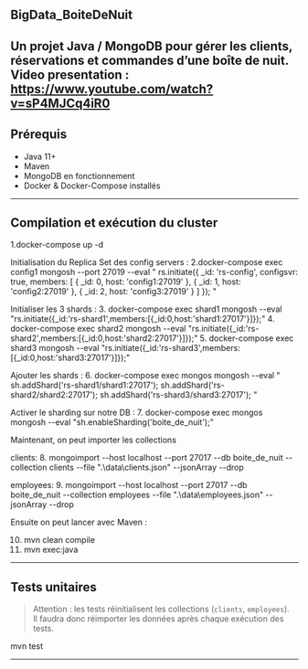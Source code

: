 ## BigData_BoiteDeNuit

Un projet Java / MongoDB pour gérer les clients, réservations et commandes d’une boîte de nuit.
Video presentation : https://www.youtube.com/watch?v=sP4MJCq4iR0
---

## Prérequis

- Java 11+  
- Maven  
- MongoDB en fonctionnement
- Docker & Docker-Compose installés


---


## Compilation et exécution du cluster 

1.docker-compose up -d

Initialisation du Replica Set des config servers :
2.docker-compose exec config1 mongosh --port 27019 --eval " rs.initiate({ _id: 'rs-config', configsvr: true, members: [ { _id: 0, host: 'config1:27019' }, { _id: 1, host: 'config2:27019' }, { _id: 2, host: 'config3:27019' } ] }); "

Initialiser les 3 shards : 
3. docker-compose exec shard1 mongosh --eval "rs.initiate({_id:'rs-shard1',members:[{_id:0,host:'shard1:27017'}]});"
4. docker-compose exec shard2 mongosh --eval "rs.initiate({_id:'rs-shard2',members:[{_id:0,host:'shard2:27017'}]});"
5. docker-compose exec shard3 mongosh --eval "rs.initiate({_id:'rs-shard3',members:[{_id:0,host:'shard3:27017'}]});"

Ajouter les shards : 
6. docker-compose exec mongos mongosh --eval " sh.addShard('rs-shard1/shard1:27017'); sh.addShard('rs-shard2/shard2:27017'); sh.addShard('rs-shard3/shard3:27017'); "

Activer le sharding sur notre DB :
7. docker-compose exec mongos mongosh --eval "sh.enableSharding('boite_de_nuit');"



Maintenant, on peut importer les collections

clients:
8. mongoimport --host localhost --port 27017 --db boite_de_nuit --collection clients --file ".\data\clients.json" --jsonArray --drop

employees:
9. mongoimport --host localhost --port 27017 --db boite_de_nuit --collection employees --file ".\data\employees.json" --jsonArray --drop

Ensuite on peut lancer avec Maven : 

10. mvn clean compile
11. mvn exec:java



---

## Tests unitaires

> Attention : les tests réinitialisent les collections (`clients`, `employees`).  
> Il faudra donc réimporter les données après chaque exécution des tests.

mvn test

---



